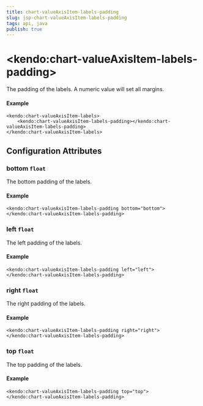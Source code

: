 ```yaml
---
title: chart-valueAxisItem-labels-padding
slug: jsp-chart-valueAxisItem-labels-padding
tags: api, java
publish: true
---
```


# \<kendo:chart-valueAxisItem-labels-padding\>

The padding of the labels. A numeric value will set all margins.

#### Example
    <kendo:chart-valueAxisItem-labels>
        <kendo:chart-valueAxisItem-labels-padding></kendo:chart-valueAxisItem-labels-padding>
    </kendo:chart-valueAxisItem-labels>

## Configuration Attributes

### bottom `float`

The bottom padding of the labels.

#### Example
    <kendo:chart-valueAxisItem-labels-padding bottom="bottom">
    </kendo:chart-valueAxisItem-labels-padding>

### left `float`

The left padding of the labels.

#### Example
    <kendo:chart-valueAxisItem-labels-padding left="left">
    </kendo:chart-valueAxisItem-labels-padding>

### right `float`

The right padding of the labels.

#### Example
    <kendo:chart-valueAxisItem-labels-padding right="right">
    </kendo:chart-valueAxisItem-labels-padding>

### top `float`

The top padding of the labels.

#### Example
    <kendo:chart-valueAxisItem-labels-padding top="top">
    </kendo:chart-valueAxisItem-labels-padding>

